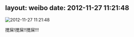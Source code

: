 layout: weibo
date: 2012-11-27 11:21:48
---
<meta name="referrer" content="no-referrer" />

<img src="/images/renren.ico" style="float: left;"/>2012-11-27 11:21:48

搅屎!搅屎!!搅屎!!!


